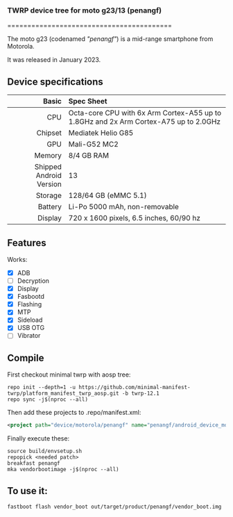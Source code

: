 ### TWRP device tree for moto g23/13 (penangf)

=========================================

The moto g23 (codenamed _"penangf"_) is a mid-range smartphone from Motorola.

It was released in January 2023.

## Device specifications

Basic   | Spec Sheet
-------:|:-------------------------
CPU     | Octa-core CPU with 6x Arm Cortex-A55 up to 1.8GHz and 2x Arm Cortex-A75 up to 2.0GHz
Chipset | Mediatek Helio G85
GPU     | Mali-G52 MC2
Memory  | 8/4 GB RAM
Shipped Android Version | 13
Storage | 128/64 GB (eMMC 5.1)
Battery | Li-Po 5000 mAh, non-removable
Display | 720 x 1600 pixels, 6.5 inches, 60/90 hz

## Features

Works:

- [X] ADB
- [ ] Decryption
- [X] Display
- [X] Fasbootd
- [X] Flashing
- [X] MTP
- [X] Sideload
- [X] USB OTG
- [ ] Vibrator

## Compile

First checkout minimal twrp with aosp tree:

```
repo init --depth=1 -u https://github.com/minimal-manifest-twrp/platform_manifest_twrp_aosp.git -b twrp-12.1
repo sync -j$(nproc --all)
```

Then add these projects to .repo/manifest.xml:

```xml
<project path="device/motorola/penangf" name="penangf/android_device_motorola_penangf-twrp" remote="github" revision="android-12.1" />
```

Finally execute these:

```
source build/envsetup.sh
repopick <needed patch>
breakfast penangf
mka vendorbootimage -j$(nproc --all)
```
## To use it:

```
fastboot flash vendor_boot out/target/product/penangf/vendor_boot.img
```
